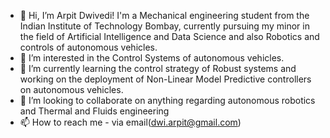 - 👋 Hi, I’m Arpit Dwivedi! I'm a Mechanical engineering student from the Indian Institute of Technology Bombay, currently pursuing my minor in the field of Artificial Intelligence and Data Science and also Robotics and controls of autonomous vehicles.
- 👀 I’m interested in the Control Systems of autonomous vehicles.
- 🌱 I’m currently learning the control strategy of Robust systems and working on the deployment of Non-Linear Model Predictive controllers on autonomous vehicles.
- 💞️ I’m looking to collaborate on anything regarding autonomous robotics and Thermal and Fluids engineering
- 📫 How to reach me - via email(dwi.arpit@gmail.com)

<!---
Dwivedi07/Dwivedi07 is a ✨ special ✨ repository because its `README.md` (this file) appears on your GitHub profile.
You can click the Preview link to take a look at your changes.
--->
